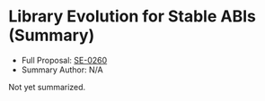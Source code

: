 # Library Evolution for Stable ABIs (Summary)

* Full Proposal: [SE-0260](https://github.com/apple/swift-evolution/blob/main/proposals/0260-library-evolution.md)
* Summary Author: N/A

Not yet summarized.
